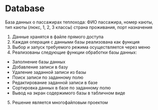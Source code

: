 # Database
База данных о пассажирах теплохода: ФИО пассажира, номер каюты, тип каюты (люкс, 1, 2, 3 классы) страна проживания, порт назначения 
1. Данные хранятся в файле прямого доступа 
2. Каждая операция с данными базы реализована как функция 
3. Выбор и запуск требуемого режима осуществляется через меню 
4. Реализованы следующие функции обработки базы данных:  
* Заполнение базы данных 
* Добавление записи в базу 
* Удаление заданной записи из базы 
* Поиск записи по заданному полю 
* Редактирование заданной записи в базе 
* Сортировка данных в базе по заданному полю 
* Вывод на экран содержимого базы в табличном виде  
5. Решение является многофайловым проектом
